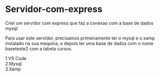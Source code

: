 # Servidor-com-express
Criei um servidor com express que faz a conexao com a base de dados mysql

Para  usar este servidor, precisamos primeiramente ter o mysql e o xamp instalado na sua maquina, e depois ter uma base de dados com o nome baseteste2
com a tabela cursos.

1.VS Code \
2.Mysql \
3.Xamp 
